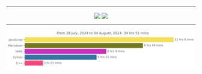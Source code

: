 ***

<p align="center">
    <span style="width: 100%;">
        <img align="center" height=200 src="https://github-readme-stats.vercel.app/api?username=JW5123&show_icons=true&theme=nightowl">
        <img align="center" height=200 src="https://github-readme-stats.vercel.app/api/top-langs/?username=JW5123&theme=nightowl&layout=compact&langs_count=8">
    </span>
</p>

***

<img src="https://github.com/JW5123/JW5123/blob/main/images/stat.svg" alt="JW5123 WakaTime Activity">
